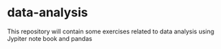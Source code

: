 # data-analysis
This repository will contain some exercises related to data analysis using Jypiter note book and pandas
